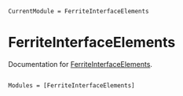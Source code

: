 ```@meta
CurrentModule = FerriteInterfaceElements
```

# FerriteInterfaceElements

Documentation for [FerriteInterfaceElements](https://github.com/Ferrite-FEM/FerriteInterfaceElements.jl).

```@index
```

```@autodocs
Modules = [FerriteInterfaceElements]
```
